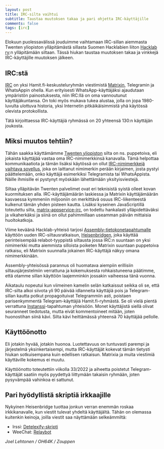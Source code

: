 ```yaml
---
layout: post
title: IRC-silta vaihtui
subtitle: Taustaa muutoksen takaa ja pari ohjetta IRC-käyttäjille
comments: false
tags: [irc]
---
```


Elokuun puolessavälissä jouduimme vaihtamaan IRC-sillan aiemmasta
Twenten yliopiston ylläpitämästä sillasta Suomen Hacklabien liiton
[Hacklab ry](https://hacklab.fi/):n ylläpitämään siltaan. Tässä hiukan
taustaa muutoksen takaa ja vinkkejä IRC-käyttäjille muutoksen jälkeen.

## IRC:stä

[IRC](https://en.wikipedia.org/wiki/Internet_Relay_Chat) on yksi
Hamit.fi-keskusteluryhmän viestimistä [Matrixin](https://matrix.org/),
Telegramin ja WhatsAppin ohella. Kun erityisesti WhatsApp-käyttäjäksi
ajaudutaan ympäristön painostuksesta, niin IRC:llä on oma vannoutunut
käyttäjäkuntansa. On toki myös mukava tukea alustaa, jolla on jopa
1980-luvulta ulottuva historia, yksi Internetin pitkäikäisimmistä yhä
käytössä olevista protokollista.

Tätä kirjoittaessa IRC-käyttäjiä ryhmässä on 20 yhteensä 130:n käyttäjän
joukosta.

## Miksi muutos tehtiin?

Tähän saakka käyttämämme [Twenten
yliopiston](https://www.snt.utwente.nl/en/service/matrix) silta on
ns. puppetoiva, eli jokaista käyttäjää vastaa oma IRC-nimimerkkinsä
kanavalla. Tämä helpottaa kommunikaatiota ja tämän lisäksi käytössä on
ollut [IRC-nimimerkkejä vaihtava
sovellus](https://github.com/HacklabJKL/matrix-irc-nick/), joka on
laittanut nimimerkin perään kirjaimen, josta pystyi päättelemään, onko
käyttäjä esimerkiksi Telegramista tai WhatsAppista. Näille ihmisille
ei pystynyt myöskään lähettämään yksityisviestejä.

Siltaa ylläpitävän Twenten palvelimet ovat eri teknisistä syistä
olleet kovan kuormituksen alla. IRC-käyttäjämäärän laskiessa ja
Matrixin käyttäjämäärän kasvaessa kymmeniin miljooniin on merkittävä
osuus IRC-liikenteestä kulkenut tämän yhden pisteen kautta. Lisäksi
kyseinen JavaScriptillä toteutettu silta,
[matrix-appservice-irc](https://github.com/matrix-org/matrix-appservice-irc),
on todettu hankalasti ylläpidettäväksi ja vikaherkäksi ja siinä on
ollut pahimmillaan useamman päivän mittaisia huoltokatkoja.

Viime keväänä Hacklab-yhteisö tarjosi
[Assembly-tietokonetapahtumalle](https://assembly.org/) käyttöön uuden
IRC-siltausratkaisun,
[Heisenbridgen](https://github.com/hifi/heisenbridge), joka käyttää
perinteisempää relabot-tyyppistä siltausta jossa IRC:n suuntaan on
yksi nimimerkki mutta aiemmista silloista poiketen Matrixin suuntaan
puppetoiva ratkaisu, eli Matrixin suunnalla jokainen IRC-käyttäjä
näkyy omana nimimerkkinään.

Assembly-yhteisössä parannus oli huomatava aiempiin erillisiin
siltausjärjestelmiin verrattuna ja kokemuksesta rohkaistuneena
päätimme, että otamme sillan käyttöön laajemminkin jossakin vaiheessa
tänä vuonna.

Aikataulu nopeutui kun viimeinen kamelin selän katkaissut seikka oli
se, että IRC-silta alkoi siivota yli 90 päivää idlanneita käyttäjiä
pois ja Telegram-sillan kautta potkut propagoituivat Telegrammiin
asti, poistaen parisenkymmentä Telegram-käyttäjiä
Hamit.fi-ryhmästä. Se oli vielä pientä verrattuna
[Instanssi](https://instanssi.org/)-tapahtuman yhteisöön. Monet
käyttäjistä siellä olivat seuranneet tiedotusta, mutta eivät
kommentoineet mitään, joten huonostihan siinä kävi. Silta kävi
heittämässä yhteensä 70 käyttäjää pellolle.

## Käyttöönotto

Eli jotakin hyvää, jotakin huonoa. Luotettavuus on tuntuvasti parempi
ja järjestelmä yksinkertaisempi, mutta IRC-käyttäjät kokevat tämän
tietysti hiukan sotkuisempana kuin edellisen ratkaisun. Matrixia ja
muita viestimiä käyttäville kokemus ei muutu.

Käyttöönotto toteutettiin viikolla 33/2022 ja aiheetta poistetut
Telegram-käyttäjät saatiin myös pyydettyä liittymään takaisin ryhmään,
joten pysyvämpää vahinkoa ei sattunut.

## Pari hyödyllistä skriptiä irkkaajille

Nykyinen Heisenbridge tuottaa jonkun verran enemmän roskaa
irkkikanavalle, kun viestit tulevat yhdeltä käyttäjältä. Tähän on
olemassa kuitenkin keinoja, joilla viestit saa näyttämään selkeämmiltä:

* Irssi: [Detelexify-skripti](https://github.com/zouppen/irssi-detelexify/)
* WeeChat: [Relaybot](https://github.com/weechat/weechat/wiki/Triggers#relaybot)

*Joel Lehtonen / OH64K / Zouppen*
